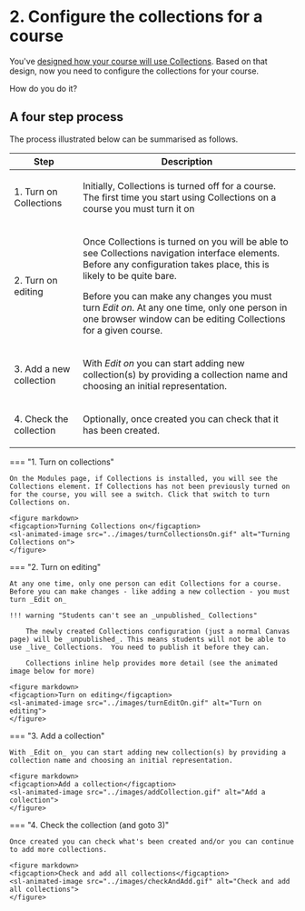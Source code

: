 # 2. Configure the collections for a course

You've [designed how your course will use Collections](./design.md). Based on that design, now you need to configure the collections for your course. 
    
How do you do it?
    
## A four step process

The process illustrated below can be summarised as follows.

| Step | Description |
| ---- | ----------- |
| 1. Turn on Collections | <p>Initially, Collections is turned off for a course. The first time you start using Collections on a course you must turn it on</p> |
| 2. Turn on editing | <p>Once Collections is turned on you will be able to see Collections navigation interface elements. Before any configuration takes place, this is likely to be quite bare.</p> <p>Before you can make any changes you must turn _Edit on_. At any one time, only one person in one browser window can be editing Collections for a given course. </p> |
| 3. Add a new collection | <p>With _Edit on_ you can start adding new collection(s) by providing a collection name and choosing an initial representation.</p>  |
| 4. Check the collection | <p>Optionally, once created you can check that it has been created.</p>|

=== "1. Turn on collections"

    On the Modules page, if Collections is installed, you will see the Collections element. If Collections has not been previously turned on for the course, you will see a switch. Click that switch to turn Collections on.

	<figure markdown>
	<figcaption>Turning Collections on</figcaption>
	<sl-animated-image src="../images/turnCollectionsOn.gif" alt="Turning Collections on">
	</figure>


=== "2.  Turn on editing"

    At any one time, only one person can edit Collections for a course. Before you can make changes - like adding a new collection - you must turn _Edit on_

    !!! warning "Students can't see an _unpublished_ Collections"

        The newly created Collections configuration (just a normal Canvas page) will be _unpublished_. This means students will not be able to use _live_ Collections.  You need to publish it before they can.

        Collections inline help provides more detail (see the animated image below for more)

	<figure markdown>
	<figcaption>Turn on editing</figcaption>
	<sl-animated-image src="../images/turnEditOn.gif" alt="Turn on editing">
	</figure>


=== "3. Add a collection"

    With _Edit on_ you can start adding new collection(s) by providing a collection name and choosing an initial representation.

	<figure markdown>
	<figcaption>Add a collection</figcaption>
	<sl-animated-image src="../images/addCollection.gif" alt="Add a collection">
	</figure>

=== "4. Check the collection (and goto 3)"

    Once created you can check what's been created and/or you can continue to add more collections.

	<figure markdown>
	<figcaption>Check and add all collections</figcaption>
	<sl-animated-image src="../images/checkAndAdd.gif" alt="Check and add all collections">
	</figure>





<link rel="stylesheet" href="https://cdn.jsdelivr.net/npm/@shoelace-style/shoelace@2.0.0/dist/themes/light.css" />
<script type="module" src="https://cdn.jsdelivr.net/npm/@shoelace-style/shoelace@2.0.0/dist/shoelace.js"></script>
